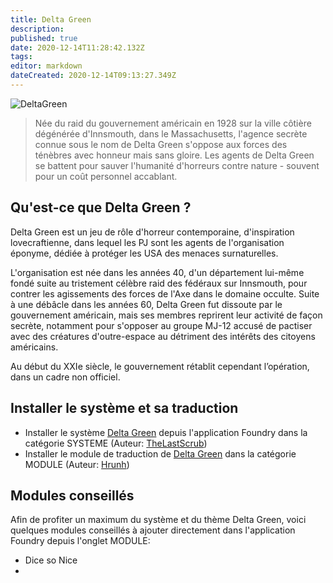 ```yaml
---
title: Delta Green
description: 
published: true
date: 2020-12-14T11:28:42.132Z
tags: 
editor: markdown
dateCreated: 2020-12-14T09:13:27.349Z
---
```


![DeltaGreen](https://theunspeakableoath.com/home/wp-content/uploads/2017/08/Delta-Green-Logo-Horizontal-Transparent-1.jpg)

>Née du raid du gouvernement américain en 1928 sur la ville côtière dégénérée d'Innsmouth, dans le Massachusetts, l'agence secrète connue sous le nom de Delta Green s'oppose aux forces des ténèbres avec honneur mais sans gloire. Les agents de Delta Green se battent pour sauver l'humanité d'horreurs contre nature - souvent pour un coût personnel accablant.

## Qu'est-ce que Delta Green ?
Delta Green est un jeu de rôle d'horreur contemporaine, d'inspiration lovecraftienne, dans lequel les PJ sont les agents de l'organisation éponyme, dédiée à protéger les USA des menaces surnaturelles.

L'organisation est née dans les années 40, d'un département lui-même fondé suite au tristement célèbre raid des fédéraux sur Innsmouth, pour contrer les agissements des forces de l'Axe dans le domaine occulte. 
Suite à une débâcle dans les années 60, Delta Green fut dissoute par le gouvernement américain, mais ses membres reprirent leur activité de façon secrète, notamment pour s'opposer au groupe MJ-12 accusé de pactiser avec des créatures d'outre-espace au détriment des intérêts des citoyens américains. 

Au début du XXIe siècle, le gouvernement rétablit cependant l’opération, dans un cadre non officiel.

## Installer le système et sa traduction
- Installer le système [Delta Green](https://foundryvtt.com/packages/deltagreen/) depuis l'application Foundry dans la catégorie SYSTEME (Auteur: [TheLastScrub](https://foundryvtt.com/community/thelastscrub))
- Installer le module de traduction de [Delta Green](https://foundryvtt.com/packages/DeltaGreen_fr-FR/) dans la catégorie MODULE (Auteur: [Hrunh](https://foundryvtt.com/community/hrunh))


## Modules conseillés
Afin de profiter un maximum du système et du thème Delta Green, voici quelques modules conseillés à ajouter directement dans l'application Foundry depuis l'onglet MODULE:

- Dice so Nice
- 